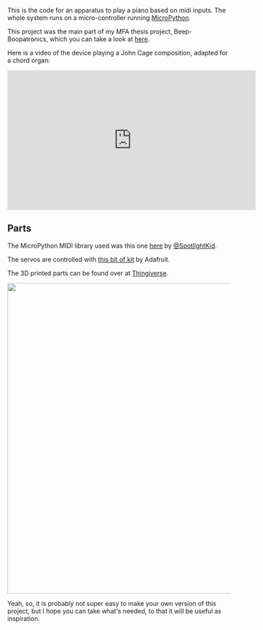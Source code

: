 This is the code for an apparatus to play a piano based on midi inputs. The whole system runs on a micro-controller running [MicroPython](https://micropython.org/).

This project was the main part of my MFA thesis project, Beep-Boopatronics, which you can take a look at [here](https://maxlupo.com/beep-boopatronics/).

Here is a video of the device playing a John Cage composition, adapted for a chord organ:
<iframe width="560" height="315" src="https://www.youtube-nocookie.com/embed/Uxc-VaRnjG4?rel=0" frameborder="0" allowfullscreen></iframe>

## Parts

 The MicroPython MIDI library used was this one [here](https://github.com/SpotlightKid/micropython-stm-lib/tree/master/midi) by [@SpotlightKid](https://github.com/SpotlightKid).

 The servos are controlled with [this bit of kit](https://www.adafruit.com/product/815) by Adafruit.

 The 3D printed parts can be found over at [Thingiverse](https://www.thingiverse.com/thing:2654830).

<img src=/chord_organ.JPG width="700"/>

 Yeah, so, it is probably not super easy to make your own version of this project, but I hope you can take what's needed, to that it will be useful as inspiration.
